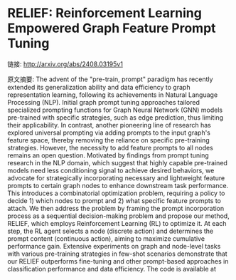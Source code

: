 # RELIEF: Reinforcement Learning Empowered Graph Feature Prompt Tuning

链接: http://arxiv.org/abs/2408.03195v1

原文摘要:
The advent of the "pre-train, prompt" paradigm has recently extended its
generalization ability and data efficiency to graph representation learning,
following its achievements in Natural Language Processing (NLP). Initial graph
prompt tuning approaches tailored specialized prompting functions for Graph
Neural Network (GNN) models pre-trained with specific strategies, such as edge
prediction, thus limiting their applicability. In contrast, another pioneering
line of research has explored universal prompting via adding prompts to the
input graph's feature space, thereby removing the reliance on specific
pre-training strategies. However, the necessity to add feature prompts to all
nodes remains an open question. Motivated by findings from prompt tuning
research in the NLP domain, which suggest that highly capable pre-trained
models need less conditioning signal to achieve desired behaviors, we advocate
for strategically incorporating necessary and lightweight feature prompts to
certain graph nodes to enhance downstream task performance. This introduces a
combinatorial optimization problem, requiring a policy to decide 1) which nodes
to prompt and 2) what specific feature prompts to attach. We then address the
problem by framing the prompt incorporation process as a sequential
decision-making problem and propose our method, RELIEF, which employs
Reinforcement Learning (RL) to optimize it. At each step, the RL agent selects
a node (discrete action) and determines the prompt content (continuous action),
aiming to maximize cumulative performance gain. Extensive experiments on graph
and node-level tasks with various pre-training strategies in few-shot scenarios
demonstrate that our RELIEF outperforms fine-tuning and other prompt-based
approaches in classification performance and data efficiency. The code is
available at 